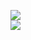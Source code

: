 [![](https://img.shields.io/badge/Made%20With-Github%20Spray-lightgrey.svg?style=for-the-badge&logo=github)](https://github.com/Annihil/github-spray#4402)  
[![](https://i.imgur.com/2DrTn0Z.gif)](https://github.com/Annihil/github-spray)